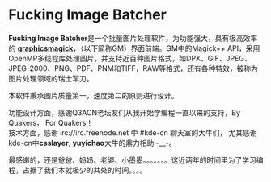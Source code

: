 Fucking Image Batcher
==========
**Fucking Image Batcher**是一个批量图片处理软件，为功能强大，具有极高效率
的 [**graphicsmagick**](http://www.graphicsmagick.org/)，（以下简称GM）界面前端。GM中的Magick++
API，采用OpenMP多线程库处理图片，并支持近百种图片格式，如DPX、GIF、JPEG、JPEG-2000、PNG、PDF、PNM和TIFF，RAW等格式，还有各种特效，被称为图片处理领域的瑞士军刀。

本软件秉承图片质量第一，速度第二的原则进行设计。  


功能设计方面，感谢Q3ACN老坛友们从我开始学编程一直以来的支持，By Quakers， For Quakers！  
技术方面，感谢 irc://irc.freenode.net 中 #kde-cn 聊天室的大牛们， 
尤其感谢kde-cn中**csslayer**, **yuyichao**大牛的鼎力相助 -__-。


最感谢的，还是爸爸、妈妈、老婆、小墨墨。。。。。。。这近两年的时间里为了学习编程，占据了我们本就极少的共处的时间。。。。

